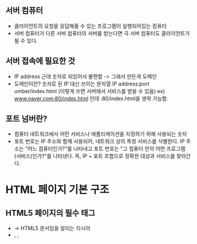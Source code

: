 ## 서버 컴퓨터
- 클라이언트의 요청을 응답해줄 수 있는 프로그램이 실행되어있는 컴퓨터
- 서버 컴퓨터가 다른 서버 컴퓨터의 서버를 받는다면 극 서버 컴퓨터도 클라이언트가 될 수 있다.

## 서버 접속에 필요한 것
- IP address 근데 숫자로 되있어서 불편함 -> 그래서 만든게 도메인
- 도메인이란? 숫자로 된 IP 대신 쓰이는 문자열
	IP address:port umber/index.html (이렇게 쓰면 서버에서 서비스를 받을 수 있음)
  ex)  www.naver.com:80/index.html 인데 :80/index.html을 생략 가능함.
  
## 포트 넘버란?
- 컴퓨터 네트워크에서 어떤 서비스나 애플리케이션을 지정하기 위해 사용되는 숫자
- 포트 번호는 IP 주소와 함께 사용되어, 네트워크 상의 특정 서비스를 식별한다.
    IP 주소는 "어느 컴퓨터인가?"를 나타내고
    포트 번호는 "그 컴퓨터 안의 어떤 프로그램(서비스)인가?"를 나타낸다.
    즉, IP + 포트 조합으로 정확한 대상과 서비스를 찾아간다.

# HTML 페이지 기본 구조
## HTML5 페이지의 필수 태그
  - <!DOCTYPE html> -> HTML5 문서임을 알리는 지시어
  - <html>, <heam>, <title>, ,<body> 태그가 있음.
## html 태그 특징
	- <start tag> contents </end tag>	<= elements. tree의 요소가 된다.
	- 시작 태그 종료 태그 모두 있는 경우와 시작 태그만 있는 경우가 있다.
	- 태그 속성은 대소문자 구분이 없다
	- 속성 값에 불필요한 공백 문자는 표준에 어긋난다.

#title 속성으로 툴팁 달기
` <h1 title="h1태그로 작성하였습니다.">
	1장 홈페이지</h1>`
 
  
